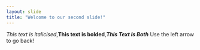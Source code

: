 ```yaml
---
layout: slide
title: "Welcome to our second slide!"
---
```

*This text is italicised*,**This text is bolded**,***This Text Is Both***
Use the left arrow to go back!
